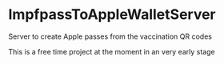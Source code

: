 # ImpfpassToAppleWalletServer
Server to create Apple passes from the vaccination QR codes

This is a free time project at the moment in an very early stage
